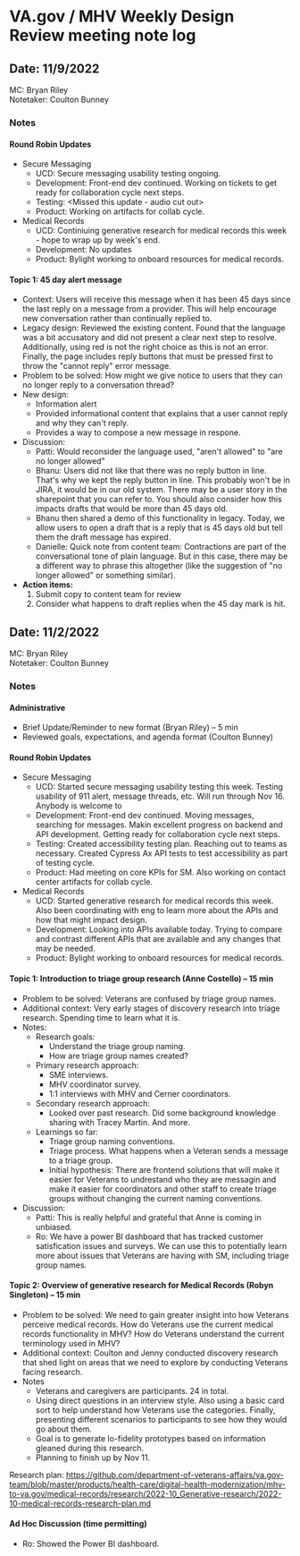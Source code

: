 # VA.gov / MHV Weekly Design Review meeting note log

## Date: 11/9/2022
MC: Bryan Riley  
Notetaker: Coulton Bunney

### Notes

#### Round Robin Updates

* Secure Messaging
  * UCD: Secure messaging usability testing ongoing. 
  * Development: Front-end dev continued. Working on tickets to get ready for collaboration cycle next steps.
  * Testing: <Missed this update - audio cut out>
  * Product: Working on artifacts for collab cycle. 
* Medical Records
  * UCD: Continiuing generative research for medical records this week - hope to wrap up by week's end.
  * Development: No updates 
  * Product: Bylight working to onboard resources for medical records. 

 #### Topic 1: 45 day alert message
  * Context: Users will receive this message when it has been 45 days since the last reply on a message from a provider. This will help encourage new conversation rather than continually replied to. 
  * Legacy design: Reviewed the existing content. Found that the language was a bit accusatory and did not present a clear next step to resolve. Additionally, using red is not the right choice as this is not an error. Finally, the page includes reply buttons that must be pressed first to throw the "cannot reply" error message.
  * Problem to be solved: How might we give notice to users that they can no longer reply to a conversation thread?
  * New design: 
    * Information alert
    * Provided informational content that explains that a user cannot reply and why they can't reply. 
    * Provides a way to compose a new message in respone. 
  * Discussion: 
	   * Patti: Would reconsider the language used, "aren't allowed" to "are no longer allowed" 
    * Bhanu: Users did not like that there was no reply button in line. That's why we kept the reply button in line. This probably won't be in JIRA, it would be in our old system. There may be a user story in the sharepoint that you can refer to. You should also consider how this impacts drafts that would be more than 45 days old.
    * Bhanu then shared a demo of this functionality in legacy. Today, we allow users to open a draft that is a reply that is 45 days old but tell them the draft message has expired. 
    * Danielle: Quick note from content team: Contractions are part of the conversational tone of plain language. But in this case, there may be a different way to phrase this altogether (like the suggestion of "no longer allowed" or something similar).
  * **Action items:**
      1. Submit copy to content team for review
      2. Consider what happens to draft replies when the 45 day mark is hit.
        

## Date: 11/2/2022

MC: Bryan Riley  
Notetaker: Coulton Bunney

### Notes

#### Administrative 
* Brief Update/Reminder to new format (Bryan Riley) – 5 min
* Reviewed goals, expectations, and agenda format (Coulton Bunney)

#### Round Robin Updates

* Secure Messaging
  * UCD: Started secure messaging usability testing this week. Testing usability of 911 alert, message threads, etc. Will run through Nov 16. Anybody is welcome to 
  * Development: Front-end dev continued. Moving messages, searching for messages. Makin excellent progress on backend and API development. Getting ready for collaboration cycle next steps.
  * Testing: Created accessibility testing plan. Reaching out to teams as necessary. Created Cypress Ax API tests to test accessibility as part of testing cycle.
  * Product: Had meeting on core KPIs for SM. Also working on contact center artifacts for collab cycle. 
* Medical Records
  * UCD: Started generative research for medical records this week. Also been coordinating with eng to learn more about the APIs and how that might impact design.
  * Development: Looking into APIs available today. Trying to compare and contrast different APIs that are available and any changes that may be needed. 
  * Product: Bylight working to onboard resources for medical records. 

#### Topic 1: Introduction to triage group research (Anne Costello) – 15 min

 * Problem to be solved: Veterans are confused by triage group names.
 * Additional context: Very early stages of discovery research into triage research. Spending time to learn what it is.
 * Notes:
   * Research goals:
      * Understand the triage group naming.
      * How are triage group names created? 
   * Primary research approach: 
      * SME interviews. 
      * MHV coordinator survey.
      * 1:1 interviews with MHV and Cerner coordinators. 
   * Secondary research approach:
      * Looked over past research. Did some background knowledge sharing with Tracey Martin. And more. 
   * Learnings so far: 
     * Triage group naming conventions.
     * Triage process. What happens when a Veteran sends a message to a triage group.
     * Initial hypothesis: There are frontend solutions that will make it easier for Veterans to undrestand who they are messagin and make it easier for coordinators and other staff to create triage groups without changing the current naming conventions.
 * Discussion: 
   * Patti: This is really helpful and grateful that Anne is coming in unbiased. 
   * Ro: We have a power BI dashboard that has tracked customer satisfication issues and surveys. We can use this to potentially learn more about issues that Veterans are having with SM, including triage group names. 
   
#### Topic 2: Overview of generative research for Medical Records (Robyn Singleton) – 15 min
  * Problem to be solved: We need to gain greater insight into how Veterans perceive medical records. How do Veterans use the current medical records functionality in MHV? How do Veterans understand the current terminology used in MHV?
  * Additional context: Coulton and Jenny conducted discovery research that shed light on areas that we need to explore by conducting Veterans facing research. 
  * Notes 
    * Veterans and caregivers are participants. 24 in total. 
    * Using direct questions in an interview style. Also using a basic card sort to help understand how Veterans use the categories. Finally, presenting different scenarios to participants to see how they would go about them. 
    * Goal is to generate lo-fidelity prototypes based on information gleaned during this research. 
    * Planning to finish up by Nov 11. 

Research plan: https://github.com/department-of-veterans-affairs/va.gov-team/blob/master/products/health-care/digital-health-modernization/mhv-to-va.gov/medical-records/research/2022-10_Generative-research/2022-10-medical-records-research-plan.md


#### Ad Hoc Discussion (time permitting)
 * Ro: Showed the Power BI dashboard. 
